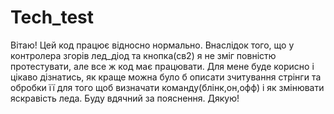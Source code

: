# Tech_test
Вітаю! 
Цей код працює відносно нормально. Внаслідок того, що у контролера згорів лед_діод та кнопка(св2) я не зміг повністю протестувати, але все ж код має працювати. 
Для мене буде корисно і цікаво дізнатись, як краще можна було б описати зчитування стрінги та обробки її для того щоб визначати команду(блінк,он,офф) і як змінювати яскравість леда. Буду вдячний за пояснення.
Дякую!


